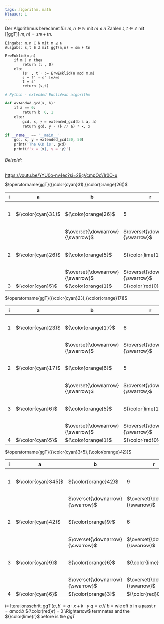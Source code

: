 ```yaml
---
tags: algorithm, math
klausur: 1
---
```


Der Algorithmus berechnet für $m, n ∈ \mathbb N$ mit $m ≤ n$ Zahlen $s,t ∈ \mathbb Z$ mit [[ggT]]$(m, n) = sm + tn$.

```Pseudocode
Eingabe: m,n ∈ N mit m ≤ n
Ausgabe: s,t ∈ Z mit ggT(m,n) = sm + tn

ErwEuklid(m,n)
	if m | n then
		return (1 , 0)
	else 
		(s′ , t′) := ErwEuklid(n mod m,m)
		s = t′ − s′ ⌊n/m⌋ 
		t = s′ 
		return (s,t)
```

```Python
# Python - extended Euclidean algorithm

def extended_gcd(a, b):
    if a == 0:
        return b, 0, 1
    else:
        gcd, x, y = extended_gcd(b % a, a)
        return gcd, y - (b // a) * x, x
        
if __name__ == '__main__':
    gcd, x, y = extended_gcd(30, 50)
    print('The GCD is', gcd)
    print(f'x = {x}, y = {y}')
```

###### Beispiel:
https://youtu.be/YYU0o-nv4ec?si=2BqVcmpOoVIr0O-u

$\operatorname{ggT}({\color{cyan}31},{\color{orange}26})$

|i|a|b|r|q| $\quad$|x|y| |
|---|---|---|---|---|---|---|---|---|
|1|${\color{cyan}31}$|${\color{orange}26}$|5|1||${\color{YellowGreen}-5}$|6|$\leftarrow {\color{CarnationPink}x} - q \cdot {\color{YellowGreen}y}$|
| ||$\overset{\downarrow}{\swarrow}$|$\overset{\downarrow}{\swarrow}$|||$\overset{\nearrow}{\uparrow}$|$\overset{\nwarrow \uparrow}{\uparrow}$||
|2|${\color{cyan}26}$|${\color{orange}5}$|${\color{lime}1}$|5||${\color{CarnationPink}1}$|${\color{YellowGreen}-5}$|$\leftarrow {\color{Emerald}x} - q \cdot {\color{CarnationPink}y}$|
| ||$\overset{\downarrow}{\swarrow}$|$\overset{\downarrow}{\swarrow}$|||$\overset{\nearrow}{\uparrow}$|$\overset{\nwarrow \uparrow}{\uparrow}$||
|3|${\color{cyan}5}$|${\color{orange}1}$|${\color{red}0}$|5| |${\color{Emerald}0}$|${\color{CarnationPink}1}$|immer 0 und 1|

$\operatorname{ggT}({\color{cyan}23},{\color{orange}17})$

|i|a|b|r|q| $\quad$|x|y| |
|---|---|---|---|---|---|---|---|---|
|1|${\color{cyan}23}$|${\color{orange}17}$|6|1||${\color{Apricot}3}$|$-4$|$\leftarrow {\color{YellowGreen}x} - q \cdot {\color{Apricot}y}$|
| ||$\overset{\downarrow}{\swarrow}$|$\overset{\downarrow}{\swarrow}$|||$\overset{\nearrow}{\uparrow}$|$\overset{\nwarrow \uparrow}{\uparrow}$||
|2|${\color{cyan}17}$|${\color{orange}6}$|5|2||${\color{YellowGreen}-1}$|${\color{Apricot}3}$|$\leftarrow {\color{CarnationPink}x} - q \cdot {\color{YellowGreen}y}$|
| ||$\overset{\downarrow}{\swarrow}$|$\overset{\downarrow}{\swarrow}$|||$\overset{\nearrow}{\uparrow}$|$\overset{\nwarrow \uparrow}{\uparrow}$||
|3|${\color{cyan}6}$|${\color{orange}5}$|${\color{lime}1}$|1| |${\color{CarnationPink}1}$|${\color{YellowGreen}-1}$|$\leftarrow {\color{Emerald}x} - q \cdot {\color{CarnationPink}y}$|
| ||$\overset{\downarrow}{\swarrow}$|$\overset{\downarrow}{\swarrow}$|||$\overset{\nearrow}{\uparrow}$|$\overset{\nwarrow \uparrow}{\uparrow}$||
|4|${\color{cyan}5}$|${\color{orange}1}$|${\color{red}0}$|5||${\color{Emerald}0}$|${\color{CarnationPink}1}$|immer 0 und 1|


$\operatorname{ggT}({\color{cyan}345},{\color{orange}42})$

|i|a|b|r|q| $\quad$|x|y| |
|---|---|---|---|---|---|---|---|---|
|1|${\color{cyan}345}$|${\color{orange}42}$|9|8||${\color{Apricot}5}$|$-41$|$\leftarrow {\color{YellowGreen}x} - q \cdot {\color{Apricot}y}$|
| ||$\overset{\downarrow}{\swarrow}$|$\overset{\downarrow}{\swarrow}$|||$\overset{\nearrow}{\uparrow}$|$\overset{\nwarrow \uparrow}{\uparrow}$||
|2|${\color{cyan}42}$|${\color{orange}9}$|6|4||${\color{YellowGreen}-1}$|${\color{Apricot}5}$|$\leftarrow {\color{CarnationPink}x} - q \cdot {\color{YellowGreen}y}$|
| ||$\overset{\downarrow}{\swarrow}$|$\overset{\downarrow}{\swarrow}$|||$\overset{\nearrow}{\uparrow}$|$\overset{\nwarrow \uparrow}{\uparrow}$||
|3|${\color{cyan}9}$|${\color{orange}6}$|${\color{lime}3}$|1| |${\color{CarnationPink}1}$|${\color{YellowGreen}-1}$|$\leftarrow {\color{Emerald}x} - q \cdot {\color{CarnationPink}y}$|
| ||$\overset{\downarrow}{\swarrow}$|$\overset{\downarrow}{\swarrow}$|||$\overset{\nearrow}{\uparrow}$|$\overset{\nwarrow \uparrow}{\uparrow}$||
|4|${\color{cyan}6}$|${\color{orange}3}$|${\color{red}0}$|2||${\color{Emerald}0}$|${\color{CarnationPink}1}$|immer 0 und 1|


$i =$ Iterationsschritt
$\operatorname{ggT}(a,b) = a\cdot x+b\cdot y$ 
$q = a \://\: b$ = wie oft b in a passt
$r = a \operatorname{mod} b$
${\color{red}r} = 0 \Rightarrow$ terminates and the ${\color{lime}r}$ before is the *ggT*
